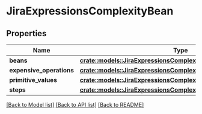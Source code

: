 # JiraExpressionsComplexityBean

## Properties

Name | Type | Description | Notes
------------ | ------------- | ------------- | -------------
**beans** | [**crate::models::JiraExpressionsComplexityBeanBeans**](JiraExpressionsComplexityBean_beans.md) |  | 
**expensive_operations** | [**crate::models::JiraExpressionsComplexityBeanExpensiveOperations**](JiraExpressionsComplexityBean_expensiveOperations.md) |  | 
**primitive_values** | [**crate::models::JiraExpressionsComplexityBeanPrimitiveValues**](JiraExpressionsComplexityBean_primitiveValues.md) |  | 
**steps** | [**crate::models::JiraExpressionsComplexityBeanSteps**](JiraExpressionsComplexityBean_steps.md) |  | 

[[Back to Model list]](../README.md#documentation-for-models) [[Back to API list]](../README.md#documentation-for-api-endpoints) [[Back to README]](../README.md)


